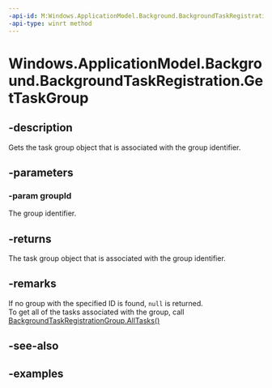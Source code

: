 ```yaml
---
-api-id: M:Windows.ApplicationModel.Background.BackgroundTaskRegistration.GetTaskGroup(System.String)
-api-type: winrt method
---
```


<!-- Method syntax.
public BackgroundTaskRegistrationGroup BackgroundTaskRegistration.GetTaskGroup(String groupId)
-->

# Windows.ApplicationModel.Background.BackgroundTaskRegistration.GetTaskGroup


## -description

Gets the task group object that is associated with the group identifier.

## -parameters

### -param groupId

The group identifier.

## -returns

The task group object that is associated with the group identifier.

## -remarks

If no group with the specified ID is found, `null` is returned.   
To get all of the tasks associated with the group, call [BackgroundTaskRegistrationGroup.AllTasks()](backgroundtaskregistrationgroup_alltasks.md)

## -see-also

## -examples

